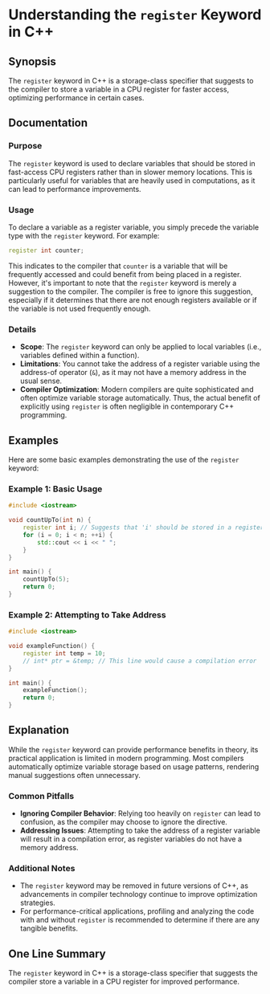 <!--
Meta Description: # Understanding the `register` Keyword in C++ ## Synopsis The `register` keyword in C++ is a storage-class specifier that suggests to the compiler to ...
Meta Keywords: register, variable, keyword, compiler, int
-->

# Understanding the `register` Keyword in C++

## Synopsis
The `register` keyword in C++ is a storage-class specifier that suggests to the compiler to store a variable in a CPU register for faster access, optimizing performance in certain cases.

## Documentation
### Purpose
The `register` keyword is used to declare variables that should be stored in fast-access CPU registers rather than in slower memory locations. This is particularly useful for variables that are heavily used in computations, as it can lead to performance improvements.

### Usage
To declare a variable as a register variable, you simply precede the variable type with the `register` keyword. For example:

```cpp
register int counter;
```

This indicates to the compiler that `counter` is a variable that will be frequently accessed and could benefit from being placed in a register. However, it's important to note that the `register` keyword is merely a suggestion to the compiler. The compiler is free to ignore this suggestion, especially if it determines that there are not enough registers available or if the variable is not used frequently enough.

### Details
- **Scope**: The `register` keyword can only be applied to local variables (i.e., variables defined within a function).
- **Limitations**: You cannot take the address of a register variable using the address-of operator (`&`), as it may not have a memory address in the usual sense.
- **Compiler Optimization**: Modern compilers are quite sophisticated and often optimize variable storage automatically. Thus, the actual benefit of explicitly using `register` is often negligible in contemporary C++ programming.

## Examples
Here are some basic examples demonstrating the use of the `register` keyword:

### Example 1: Basic Usage

```cpp
#include <iostream>

void countUpTo(int n) {
    register int i; // Suggests that 'i' should be stored in a register
    for (i = 0; i < n; ++i) {
        std::cout << i << " ";
    }
}

int main() {
    countUpTo(5);
    return 0;
}
```

### Example 2: Attempting to Take Address

```cpp
#include <iostream>

void exampleFunction() {
    register int temp = 10;
    // int* ptr = &temp; // This line would cause a compilation error
}

int main() {
    exampleFunction();
    return 0;
}
```

## Explanation
While the `register` keyword can provide performance benefits in theory, its practical application is limited in modern programming. Most compilers automatically optimize variable storage based on usage patterns, rendering manual suggestions often unnecessary. 

### Common Pitfalls
- **Ignoring Compiler Behavior**: Relying too heavily on `register` can lead to confusion, as the compiler may choose to ignore the directive.
- **Addressing Issues**: Attempting to take the address of a register variable will result in a compilation error, as register variables do not have a memory address.

### Additional Notes
- The `register` keyword may be removed in future versions of C++, as advancements in compiler technology continue to improve optimization strategies.
- For performance-critical applications, profiling and analyzing the code with and without `register` is recommended to determine if there are any tangible benefits.

## One Line Summary
The `register` keyword in C++ is a storage-class specifier that suggests the compiler store a variable in a CPU register for improved performance.